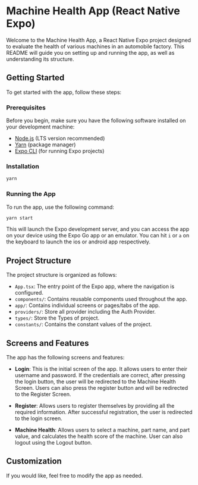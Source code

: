 # Machine Health App (React Native Expo)

Welcome to the Machine Health App, a React Native Expo project designed to evaluate the health of various machines in an automobile factory. This README will guide you on setting up and running the app, as well as understanding its structure.

## Getting Started

To get started with the app, follow these steps:

### Prerequisites

Before you begin, make sure you have the following software installed on your development machine:

- [Node.js](https://nodejs.org/) (LTS version recommended)
- [Yarn](https://classic.yarnpkg.com/en/docs/install/) (package manager)
- [Expo CLI](https://docs.expo.dev/get-started/installation/) (for running Expo projects)

### Installation

```bash
yarn
```

### Running the App

To run the app, use the following command:

```bash
yarn start
```

This will launch the Expo development server, and you can access the app on your device using the Expo Go app or an emulator. You can hit `i` or `a` on the keyboard to launch the ios or android app respectively.

## Project Structure

The project structure is organized as follows:

- `App.tsx`: The entry point of the Expo app, where the navigation is configured.
- `components/`: Contains reusable components used throughout the app.
- `app/`: Contains individual screens or pages/tabs of the app.
- `providers/`: Store all provider including the Auth Provider.
- `types/`: Store the Types of project.
- `constants/`: Contains the constant values of the project. 

## Screens and Features

The app has the following screens and features:

- **Login**: This is the initial screen of the app. It allows users to enter their username and password. If the credentials are correct, after pressing the login button, the user will be redirected to the Machine Health Screen. Users can also press the register button and will be redirected to the Register Screen.

- **Register**: Allows users to register themselves by providing all the required information. After successful registration, the user is redirected to the login screen.

- **Machine Health**: Allows users to select a machine, part name, and part value, and calculates the health score of the machine. User can also logout using the Logout button.


## Customization

If you would like, feel free to modify the app as needed.
